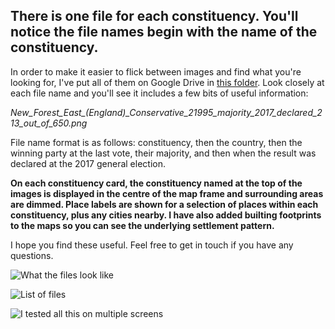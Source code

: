 ## There is one file for each constituency. You'll notice the file names begin with the name of the constituency.

In order to make it easier to flick between images and find what you're looking for, I've put all of them on Google Drive in [this folder](https://drive.google.com/drive/folders/1xPneIJtI4xWQhJ8TrxsCGHjGRcqCybKa?usp=sharing). Look closely at each file name and you'll see it includes a few bits of useful information:

*New_Forest_East_(England)_Conservative_21995_majority_2017_declared_213_out_of_650.png*

File name format is as follows: constituency, then the country, then the winning party at the last vote, their majority, and then when the result was declared at the 2017 general election.

**On each constituency card, the constituency named at the top of the images is displayed in the centre of the map frame and surrounding areas are dimmed. Place labels are shown for a selection of places within each constituency, plus any cities nearby. I have also added builting footprints to the maps so you can see the underlying settlement pattern.**

I hope you find these useful. Feel free to get in touch if you have any questions.

![What the files look like](http://ajrae.staff.shef.ac.uk/img/wpc/google_drive_thumbs.PNG)

![List of files](http://ajrae.staff.shef.ac.uk/img/wpc/list_of_files.PNG)

![I tested all this on multiple screens](https://github.com/alasdairrae/wpc/blob/master/images/1_pct_or_less_swing_resized.png)
